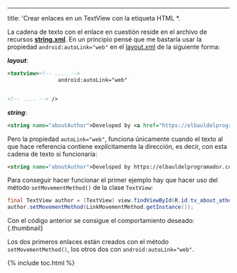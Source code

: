 ---
title: 'Crear enlaces en un TextView con la etiqueta HTML <a href="href" en="en" android="Android"></a><a href="””"></a>*.

La cadena de texto con el enlace en cuestión reside en el archivo de recursos **[string.xml][1]**. En un principio pensé que me bastaría usar la propiedad `android:autoLink="web"` en el [layout.xml][2] de la siguiente forma:  

<!--ad-->


***layout***:

```xml
<textview><!-- .... -->
                android:autoLink="web"


<!-- .... --> />

```

***string***:

```xml
<string name="aboutAuthor">Developed by <a href="https://elbauldelprogramador.com">Alejandro Alcalde.</a></string>

```

Pero la propiedad `autoLink="web"`, funciona únicamente cuando el texto al que hace referencia contiene explícitamente la dirección, es decir, con esta cadena de texto sí funcionaría:

```xml
<string name="aboutAuthor">Developed by https://elbauldelprogramador.com</string>

```

Para conseguir hacer funcionar el primer ejemplo hay que hacer uso del método `setMovementMethod()` de la clase `TextView`:

```java
final TextView author = (TextView) view.findViewById(R.id.tv_about_athor);
author.setMovementMethod(LinkMovementMethod.getInstance());

```

Con el código anterior se consigue el comportamiento deseado:  
[<amp-img layout="responsive" src="/assets/img/2013/05/setMovementMethod-example-180x300.png" alt="enlaces en un textview android" width="180px" height="300px" />][3]{.thumbnail}

Los dos primeros enlaces están creados con el método `setMovementMethod()`, los otros dos con `android:autoLink="web"`.



 [1]: /programacion-android-recursos-strings/
 [2]: /programacion-android-recursos-layout/
 [3]: /assets/img/2013/05/setMovementMethod-example.png

{% include toc.html %}
</textview>